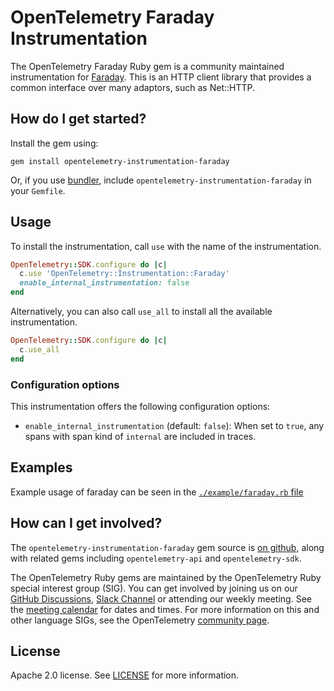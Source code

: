 # OpenTelemetry Faraday Instrumentation

The OpenTelemetry Faraday Ruby gem is a community maintained instrumentation for [Faraday][faraday-home]. This is an HTTP client library that provides a common interface over many adaptors, such as Net::HTTP.

## How do I get started?

Install the gem using:

```console
gem install opentelemetry-instrumentation-faraday
```

Or, if you use [bundler][bundler-home], include `opentelemetry-instrumentation-faraday` in your `Gemfile`.

## Usage

To install the instrumentation, call `use` with the name of the instrumentation.

```ruby
OpenTelemetry::SDK.configure do |c|
  c.use 'OpenTelemetry::Instrumentation::Faraday'
  enable_internal_instrumentation: false
end
```

Alternatively, you can also call `use_all` to install all the available instrumentation.

```ruby
OpenTelemetry::SDK.configure do |c|
  c.use_all
end
```

### Configuration options
This instrumentation offers the following configuration options: 
* `enable_internal_instrumentation` (default: `false`): When set to `true`, any spans with 
 span kind of `internal` are included in traces.

## Examples

Example usage of faraday can be seen in the [`./example/faraday.rb` file](https://github.com/open-telemetry/opentelemetry-ruby-contrib/blob/main/instrumentation/faraday/example/faraday.rb)

## How can I get involved?

The `opentelemetry-instrumentation-faraday` gem source is [on github][repo-github], along with related gems including `opentelemetry-api` and `opentelemetry-sdk`.

The OpenTelemetry Ruby gems are maintained by the OpenTelemetry Ruby special interest group (SIG). You can get involved by joining us on our [GitHub Discussions][discussions-url], [Slack Channel][slack-channel] or attending our weekly meeting. See the [meeting calendar][community-meetings] for dates and times. For more information on this and other language SIGs, see the OpenTelemetry [community page][ruby-sig].

## License

Apache 2.0 license. See [LICENSE][license-github] for more information.

[faraday-home]: https://github.com/lostisland/faraday
[bundler-home]: https://bundler.io
[repo-github]: https://github.com/open-telemetry/opentelemetry-ruby
[license-github]: https://github.com/open-telemetry/opentelemetry-ruby-contrib/blob/main/LICENSE
[ruby-sig]: https://github.com/open-telemetry/community#ruby-sig
[community-meetings]: https://github.com/open-telemetry/community#community-meetings
[slack-channel]: https://cloud-native.slack.com/archives/C01NWKKMKMY
[discussions-url]: https://github.com/open-telemetry/opentelemetry-ruby/discussions
